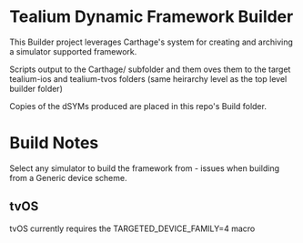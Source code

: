 # Tealium Dynamic Framework Builder

This Builder project leverages Carthage's system for creating and archiving a
simulator supported framework.

Scripts output to the Carthage/ subfolder and them oves them to the target tealium-ios and tealium-tvos folders (same heirarchy level as the top level builder folder)

Copies of the dSYMs produced are placed in this repo's Build folder.

# Build Notes

Select any simulator to build the framework from - issues when building from a Generic device scheme.

## tvOS
tvOS currently requires the TARGETED_DEVICE_FAMILY=4 macro